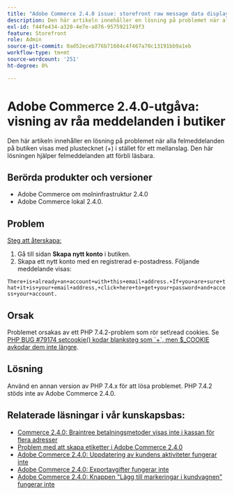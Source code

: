 ```yaml
---
title: "Adobe Commerce 2.4.0 issue: storefront raw message data display"
description: Den här artikeln innehåller en lösning på problemet när alla felmeddelanden på butiken visas med plustecknet (+) i stället för ett mellanslag. Den här lösningen hjälper felmeddelanden att förbli läsbara.
exl-id: f44fe434-a320-4e7e-a876-9575921749f3
feature: Storefront
role: Admin
source-git-commit: 0ad52eceb776b71604c4f467a70c13191bb9a1eb
workflow-type: tm+mt
source-wordcount: '251'
ht-degree: 0%

---
```


# Adobe Commerce 2.4.0-utgåva: visning av råa meddelanden i butiker

Den här artikeln innehåller en lösning på problemet när alla felmeddelanden på butiken visas med plustecknet (+) i stället för ett mellanslag. Den här lösningen hjälper felmeddelanden att förbli läsbara.

## Berörda produkter och versioner

* Adobe Commerce om molninfrastruktur 2.4.0
* Adobe Commerce lokal 2.4.0.

## Problem

<u>Steg att återskapa:</u>

1. Gå till sidan **Skapa nytt konto** i butiken.
1. Skapa ett nytt konto med en registrerad e-postadress. Följande meddelande visas:

`There+is+already+an+account+with+this+email+address.+If+you+are+sure+that+it+is+your+email+address,+click+here+to+get+your+password+and+access+your+account.`

## Orsak

Problemet orsakas av ett PHP 7.4.2-problem som rör set\\read cookies. Se [PHP BUG \#79174 setcookie() kodar blanksteg som \`+\`, men $\_COOKIE avkodar dem inte längre](https://bugs.php.net/bug.php?id=79174).

## Lösning

Använd en annan version av PHP 7.4.x för att lösa problemet. PHP 7.4.2 stöds inte av Adobe Commerce 2.4.0.

## Relaterade läsningar i vår kunskapsbas:

* [Commerce 2.4.0: Braintree betalningsmetoder visas inte i kassan för flera adresser](/help/troubleshooting/payments/magento-2-4-0-braintree-not-in-multiple-addresses-checkout.md)
* [Problem med att skapa etiketter i Adobe Commerce 2.4.0](/help/troubleshooting/known-issues-patches-attached/shipping-labels-creation-known-issue-in-magento-2-4-0.md)
* [Adobe Commerce 2.4.0: Uppdatering av kundens aktiviteter fungerar inte](/help/troubleshooting/miscellaneous/magento-2-4-0-refresh-on-customer-activities-does-not-work.md)
* [Adobe Commerce 2.4.0: Exportavgifter fungerar inte](/help/troubleshooting/miscellaneous/magento-2-4-0-known-issue-export-tax-rates-does-not-work.md)
* [Adobe Commerce 2.4.0: Knappen &quot;Lägg till markeringar i kundvagnen&quot; fungerar inte](/help/troubleshooting/miscellaneous/magento-2-4-0-add-selections-to-my-cart-does-not-work.md)
